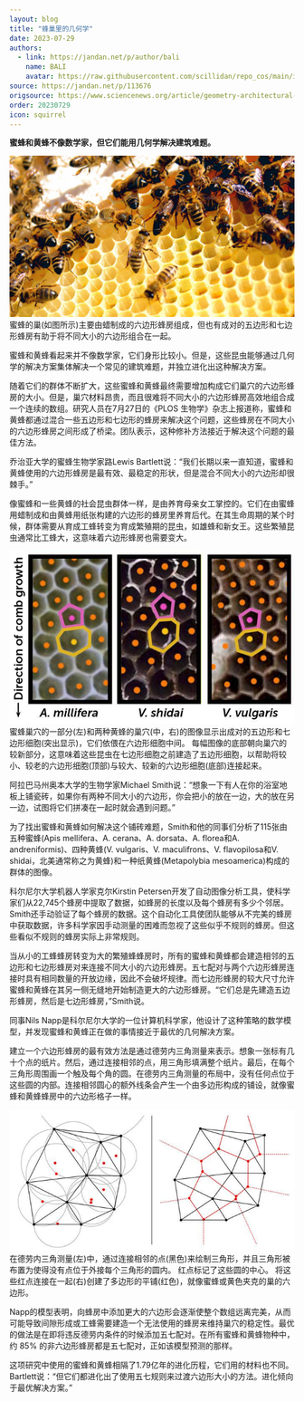 ```yaml
---
layout: blog
title: "蜂巢里的几何学"
date: 2023-07-29
authors:
  - link: https://jandan.net/p/author/bali
    name: BALI
    avatar: https://raw.githubusercontent.com/scillidan/repo_cos/main/icon/jin_grey.png
source: https://jandan.net/p/113676
origsource: https://www.sciencenews.org/article/geometry-architectural-problem-bee-wasp
order: 20230729
icon: squirrel
---
```


**蜜蜂和黄蜂不像数学家，但它们能用几何学解决建筑难题。**

![](media/113676_01.jpg)  
蜜蜂的巢(如图所示)主要由蜡制成的六边形蜂房组成，但也有成对的五边形和七边形蜂房有助于将不同大小的六边形组合在一起。

蜜蜂和黄蜂看起来并不像数学家，它们身形比较小。但是，这些昆虫能够通过几何学的解决方案集体解决一个常见的建筑难题，并独立进化出这种解决方案。

随着它们的群体不断扩大，这些蜜蜂和黄蜂最终需要增加构成它们巢穴的六边形蜂房的大小。但是，巢穴材料昂贵，而且很难将不同大小的六边形蜂房高效地组合成一个连续的数组。研究人员在7月27日的《PLOS 生物学》杂志上报道称，蜜蜂和黄蜂都通过混合一些五边形和七边形的蜂房来解决这个问题，这些蜂房在不同大小的六边形蜂房之间形成了桥梁。团队表示，这种修补方法接近于解决这个问题的最佳方法。

乔治亚大学的蜜蜂生物学家路Lewis Bartlett说：“我们长期以来一直知道，蜜蜂和黄蜂使用的六边形蜂房是最有效、最稳定的形状，但是混合不同大小的六边形却很棘手。”

像蜜蜂和一些黄蜂的社会昆虫群体一样，是由养育母亲女工掌控的。它们在由蜜蜂用蜡制成和由黄蜂用纸张构建的六边形的蜂房里养育后代。在其生命周期的某个时候，群体需要从育成工蜂转变为育成繁殖期的昆虫，如雄蜂和新女王。这些繁殖昆虫通常比工蜂大，这意味着六边形蜂房也需要变大。

![](media/113676_02.jpg)  
蜜蜂巢穴的一部分(左)和两种黄蜂的巢穴(中，右)的图像显示出成对的五边形和七边形细胞(突出显示)，它们依偎在六边形细胞中间。 每幅图像的底部朝向巢穴的较新部分，这意味着这些昆虫在七边形细胞之前建造了五边形细胞，以帮助将较小、较老的六边形细胞(顶部)与较大、较新的六边形细胞(底部)连接起来。

阿拉巴马州奥本大学的生物学家Michael Smith说：“想象一下有人在你的浴室地板上铺瓷砖，如果你有两种不同大小的六边形，你会把小的放在一边，大的放在另一边，试图将它们拼凑在一起时就会遇到问题。”

为了找出蜜蜂和黄蜂如何解决这个铺砖难题，Smith和他的同事们分析了115张由五种蜜蜂(Apis mellifera、A. cerana、A. dorsata、A. florea和A. andreniformis)、四种黄蜂(V. vulgaris、V. maculifrons、V. flavopilosa和V. shidai，北美通常称之为黄蜂)和一种纸黄蜂(Metapolybia mesoamerica)构成的群体的图像。

科尔尼尔大学机器人学家克尔Kirstin Petersen开发了自动图像分析工具，使科学家们从22,745个蜂房中提取了数据，如蜂房的长度以及每个蜂房有多少个邻居。Smith还手动验证了每个蜂房的数据。这个自动化工具使团队能够从不完美的蜂房中获取数据，许多科学家因手动测量的困难而忽视了这些似乎不规则的蜂房。但这些看似不规则的蜂房实际上非常规则。

当从小的工蜂蜂房转变为大的繁殖蜂蜂房时，所有的蜜蜂和黄蜂都会建造相邻的五边形和七边形蜂房对来连接不同大小的六边形蜂房。五七配对与两个六边形蜂房连接时具有相同数量的开放边缘，因此不会破坏规律。而七边形蜂房的较大尺寸允许蜜蜂和黄蜂在其另一侧无缝地开始制造更大的六边形蜂房。“它们总是先建造五边形蜂房，然后是七边形蜂房，”Smith说。

同事Nils Napp是科尔尼尔大学的一位计算机科学家，他设计了这种策略的数学模型，并发现蜜蜂和黄蜂正在做的事情接近于最优的几何解决方案。

建立一个六边形蜂房的最有效方法是通过德劳内三角测量来表示。想象一张标有几十个点的纸片。然后，通过连接相邻的点，用三角形填满整个纸片。最后，在每个三角形周围画一个触及每个角的圆。在德劳内三角测量的布局中，没有任何点位于这些圆的内部。连接相邻圆心的额外线条会产生一个由多边形构成的铺设，就像蜜蜂和黄蜂蜂房中的六边形格子一样。

![](media/113676_03.jpg)  
在德劳内三角测量(左)中，通过连接相邻的点(黑色)来绘制三角形，并且三角形被布置为使得没有点位于外接每个三角形的圆内。 红点标记了这些圆的中心。 将这些红点连接在一起(右)创建了多边形的平铺(红色)，就像蜜蜂或黄色夹克的巢的六边形。

Napp的模型表明，向蜂房中添加更大的六边形会逐渐使整个数组远离完美，从而可能导致间隙形成或工蜂需要建造一个无法使用的蜂房来维持巢穴的稳定性。最优的做法是在即将违反德劳内条件的时候添加五七配对。在所有蜜蜂和黄蜂物种中，约 85% 的非六边形蜂房都是五七配对，正如该模型预测的那样。

这项研究中使用的蜜蜂和黄蜂相隔了1.79亿年的进化历程，它们用的材料也不同。Bartlett说：“但它们都进化出了使用五七规则来过渡六边形大小的方法。进化倾向于最优解决方案。”